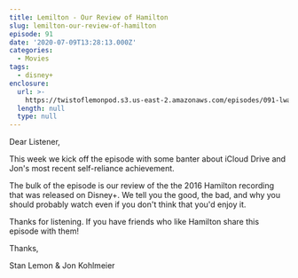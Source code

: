 ```yaml
---
title: Lemilton - Our Review of Hamilton
slug: lemilton-our-review-of-hamilton
episode: 91
date: '2020-07-09T13:28:13.000Z'
categories:
  - Movies
tags:
  - disney+
enclosure:
  url: >-
    https://twistoflemonpod.s3.us-east-2.amazonaws.com/episodes/091-lwatol-20200709.mp3
  length: null
  type: null
---
```


Dear Listener,

This week we kick off the episode with some banter about iCloud Drive and Jon's most recent self-reliance achievement.

The bulk of the episode is our review of the the 2016 Hamilton recording that was released on Disney+. We tell you the good, the bad, and why you should probably watch even if you don't think that you'd enjoy it.

Thanks for listening. If you have friends who like Hamilton share this episode with them!

Thanks,

Stan Lemon & Jon Kohlmeier
